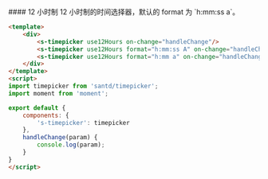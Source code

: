 <text lang="cn">
#### 12 小时制
12 小时制的时间选择器，默认的 format 为 `h:mm:ss a`。
</text>

```html
<template>
    <div>
        <s-timepicker use12Hours on-change="handleChange"/>
        <s-timepicker use12Hours format="h:mm:ss A" on-change="handleChange"/>
        <s-timepicker use12Hours format="h:mm a" on-change="handleChange"/>
    </div>
</template>
<script>
import timepicker from 'santd/timepicker';
import moment from 'moment';

export default {
    components: {
        's-timepicker': timepicker
    },
    handleChange(param) {
        console.log(param);
    }
}
</script>
```
